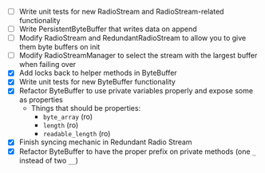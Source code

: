 - [ ] Write unit tests for new RadioStream and RadioStream-related functionality
- [ ] Write PersistentByteBuffer that writes data on append
- [ ] Modify RadioStream and RedundantRadioStream to allow you to give them byte buffers on init
- [ ] Modify RadioStreamManager to select the stream with the largest buffer when failing over
- [x] Add locks back to helper methods in ByteBuffer
- [x] Write unit tests for new ByteBuffer functionality
- [x] Refactor ByteBuffer to use private variables properly and expose some as properties
    - Things that should be properties:
        - `byte_array` (ro)
        - `length` (ro)
        - `readable_length` (ro)
- [x] Finish syncing mechanic in Redundant Radio Stream
- [x] Refactor ByteBuffer to have the proper prefix on private methods (one `_` instead of two `__`)